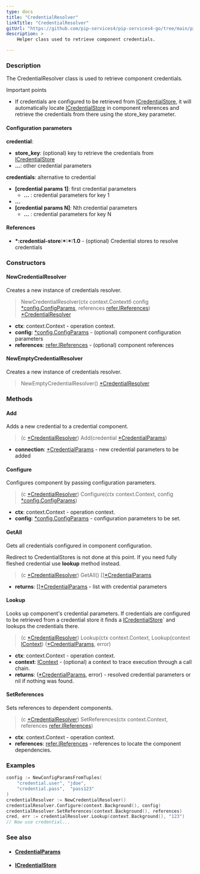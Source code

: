 ```yaml
---
type: docs
title: "CredentialResolver"
linkTitle: "CredentialResolver"
gitUrl: "https://github.com/pip-services4/pip-services4-go/tree/main/pip-services4-config-go"
description: >
    Helper class used to retrieve component credentials.

---
```



### Description

The CredentialResolver class is used to retrieve component credentials.

Important points

- If credentials are configured to be retrieved from [ICredentialStore](../icredential_store), it will automatically locate [ICredentialStore](../icredential_store) in component references and retrieve the credentials from there using the store_key parameter.

#### Configuration parameters

**credential**: 
- **store_key**: (optional) key to retrieve the credentials from [ICredentialStore](../icredential_store)
- **...**: other credential parameters

**credentials**: alternative to credential
- **[credential params 1]**: first credential parameters
    - **...** : credential parameters for key 1
- **...**
- **[credential params N]**:       Nth credential parameters
    - **...** : credential parameters for key N

#### References
- **\*:credential-store:\*:\*:1.0** -  (optional) Credential stores to resolve credentials


### Constructors

#### NewCredentialResolver
Creates a new instance of credentials resolver.

> NewCredentialResolver(ctx context.Contextб config [*config.ConfigParams](../../../components/config/config_params), references [refer.IReferences](../../../components/refer/ireferences)) [*CredentialResolver]()

- **ctx**: context.Context - operation context. 
- **config**: [*config.ConfigParams](../../../components/config/config_params) - (optional) component configuration parameters
- **references**: [refer.IReferences](../../../components/refer/ireferences) - (optional) component references

#### NewEmptyCredentialResolver
Creates a new instance of credentials resolver.

> NewEmptyCredentialResolver() [*CredentialResolver]()


### Methods

#### Add
Adds a new credential to a credential component.

> (c [*CredentialResolver]()) Add(credential [*CredentialParams](../credential_params))

- **connection**: [*CredentialParams](../credential_params) - new credential parameters to be added


#### Configure
Configures component by passing configuration parameters.

> (c [*CredentialResolver]()) Configure(ctx context.Context, config [*config.ConfigParams](../../../components/config/config_params))

- **ctx**: context.Context - operation context. 
- **config**: [*config.ConfigParams](../../../components/config/config_params) - configuration parameters to be set.


#### GetAll
Gets all credentials configured in component configuration.

Redirect to CredentialStores is not done at this point.
If you need fully fleshed credential use **lookup** method instead.

> (c [*CredentialResolver]()) GetAll() [][*CredentialParams](../credential_params)

- **returns**: [][*CredentialParams](../credential_params) - list with credential parameters


#### Lookup
Looks up component's credential parameters. If credentials are configured to be retrieved
from a credential store it finds a [ICredentialStore](../icredential_store)` and lookups the credentials there.

> (c [*CredentialResolver]()) Lookup(ctx context.Context, Lookup(context [IContext](../../../components/context/icontext)) ([*CredentialParams](../credential_params), error)

- **ctx**: context.Context - operation context.
- **context**: [IContext](../../../components/context/icontext) - (optional) a context to trace execution through a call chain.
- **returns**: ([*CredentialParams](../credential_params), error) - resolved credential parameters or nil if nothing was found.


#### SetReferences
Sets references to dependent components.

> (c [*CredentialResolver]()) SetReferences(ctx context.Context, references [refer.IReferences](../../../components/refer/ireferences))

- **ctx**: context.Context - operation context. 
- **references**: [refer.IReferences](../../../components/refer/ireferences) - references to locate the component dependencies.

### Examples
```go
config := NewConfigParamsFromTuples(
	"credential.user", "jdoe",
	"credential.pass",  "pass123"
)
credentialResolver := NewCredentialResolver()
credentialResolver.Configure(context.Background(), config)
credentialResolver.SetReferences(context.Background(), references)
cred, err := credentialResolver.Lookup(context.Background(), "123")
// Now use credential...
```


### See also
- #### [CredentialParams](../credential_params)
- #### [ICredentialStore](../icredential_store)

